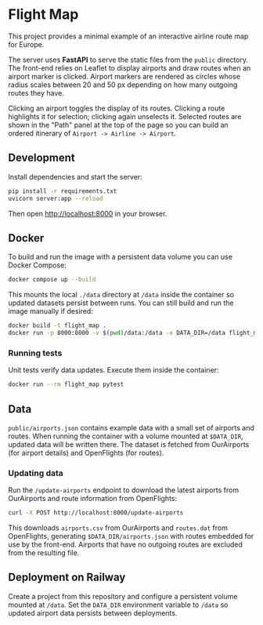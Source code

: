 # Flight Map

This project provides a minimal example of an interactive airline route map for Europe.

The server uses **FastAPI** to serve the static files from the `public` directory. The front-end relies on Leaflet to display airports and draw routes when an airport marker is clicked. Airport markers are rendered as circles whose radius scales between 20 and 50&nbsp;px depending on how many outgoing routes they have.

Clicking an airport toggles the display of its routes. Clicking a route highlights
it for selection; clicking again unselects it. Selected routes are shown in the
"Path" panel at the top of the page so you can build an ordered itinerary of
`Airport -> Airline -> Airport`.

## Development

Install dependencies and start the server:

```bash
pip install -r requirements.txt
uvicorn server:app --reload
```

Then open [http://localhost:8000](http://localhost:8000) in your browser.

## Docker

To build and run the image with a persistent data volume you can use Docker
Compose:

```bash
docker compose up --build
```

This mounts the local `./data` directory at `/data` inside the container so
updated datasets persist between runs. You can still build and run the image
manually if desired:

```bash
docker build -t flight_map .
docker run -p 8000:8000 -v $(pwd)/data:/data -e DATA_DIR=/data flight_map
```

### Running tests

Unit tests verify data updates. Execute them inside the container:

```bash
docker run --rm flight_map pytest
```

## Data

`public/airports.json` contains example data with a small set of airports and routes. When running the container with a volume mounted at `$DATA_DIR`, updated data will be written there. The dataset is fetched from OurAirports (for airport details) and OpenFlights (for routes).

### Updating data

Run the `/update-airports` endpoint to download the latest airports from OurAirports and route information from OpenFlights:

```bash
curl -X POST http://localhost:8000/update-airports
```

This downloads `airports.csv` from OurAirports and `routes.dat` from OpenFlights, generating `$DATA_DIR/airports.json` with routes embedded for use by the front-end. Airports that have no outgoing routes are excluded from the resulting file.

## Deployment on Railway

Create a project from this repository and configure a persistent volume mounted at `/data`. Set the `DATA_DIR` environment variable to `/data` so updated airport data persists between deployments.
